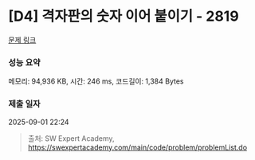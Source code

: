 # [D4] 격자판의 숫자 이어 붙이기 - 2819 

[문제 링크](https://swexpertacademy.com/main/code/problem/problemDetail.do?contestProbId=AV7I5fgqEogDFAXB) 

### 성능 요약

메모리: 94,936 KB, 시간: 246 ms, 코드길이: 1,384 Bytes

### 제출 일자

2025-09-01 22:24



> 출처: SW Expert Academy, https://swexpertacademy.com/main/code/problem/problemList.do